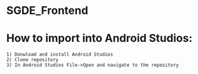 # SGDE_Frontend

# How to import into Android Studios:
	1) Donwload and install Android Studios
	2) Clone repository
	3) In Android Studios File->Open and navigate to the repository
